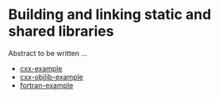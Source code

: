 # Building and linking static and shared libraries

Abstract to be written ...

- [cxx-example](cxx-example/)
- [cxx-objlib-example](cxx-objlib-example/)
- [fortran-example](fortran-example/)
